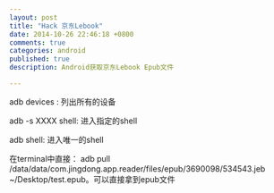 ```yaml
---
layout: post
title: "Hack 京东Lebook"
date: 2014-10-26 22:46:18 +0800
comments: true
categories: android
published: true
description: Android获取京东Lebook Epub文件

---
```


adb devices : 列出所有的设备

adb -s XXXX shell: 进入指定的shell

adb shell: 进入唯一的shell

在terminal中直接： adb pull /data/data/com.jingdong.app.reader/files/epub/3690098/534543.jeb   
~/Desktop/test.epub。可以直接拿到epub文件



